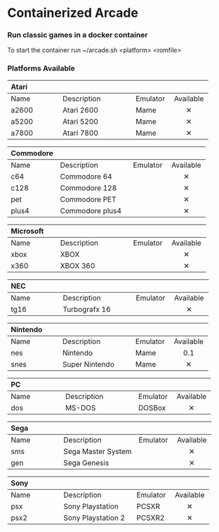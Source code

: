 # **Containerized Arcade**

### Run classic games in a docker container


To start the container run ~/arcade.sh \<platform> \<romfile>

### Platforms Available

|Atari&nbsp;&nbsp;&nbsp;&nbsp;&nbsp;&nbsp;&nbsp;&nbsp;&nbsp;&nbsp;&nbsp;&nbsp;&nbsp;&nbsp;&nbsp;|&nbsp;&nbsp;&nbsp;&nbsp;&nbsp;&nbsp;&nbsp;&nbsp;&nbsp;&nbsp;&nbsp;&nbsp;&nbsp;&nbsp;&nbsp;&nbsp;&nbsp;&nbsp;&nbsp;&nbsp;&nbsp;&nbsp;&nbsp;&nbsp;&nbsp;&nbsp;&nbsp;&nbsp;&nbsp;&nbsp;&nbsp;&nbsp;&nbsp;&nbsp;&nbsp;|&nbsp;&nbsp;&nbsp;&nbsp;&nbsp;&nbsp;&nbsp;&nbsp;&nbsp;&nbsp;&nbsp;&nbsp;&nbsp;&nbsp;&nbsp;&nbsp;|&nbsp;&nbsp;&nbsp;&nbsp;&nbsp;&nbsp;&nbsp;&nbsp;&nbsp;&nbsp;&nbsp;&nbsp;&nbsp;&nbsp;&nbsp;&nbsp;&nbsp;|
| :------| :------------------------------------| :---------| :--: |
|Name|Description|Emulator|Available
|a2600|Atari 2600|Mame|&#10005;
|a5200|Atari 5200|Mame|&#10005;
|a7800|Atari 7800|Mame|&#10005;

|Commodore|&nbsp;&nbsp;&nbsp;&nbsp;&nbsp;&nbsp;&nbsp;&nbsp;&nbsp;&nbsp;&nbsp;&nbsp;&nbsp;&nbsp;&nbsp;&nbsp;&nbsp;&nbsp;&nbsp;&nbsp;&nbsp;&nbsp;&nbsp;&nbsp;&nbsp;&nbsp;&nbsp;&nbsp;&nbsp;&nbsp;&nbsp;&nbsp;&nbsp;&nbsp;&nbsp;|&nbsp;&nbsp;&nbsp;&nbsp;&nbsp;&nbsp;&nbsp;&nbsp;&nbsp;&nbsp;&nbsp;&nbsp;&nbsp;&nbsp;&nbsp;&nbsp;|&nbsp;&nbsp;&nbsp;&nbsp;&nbsp;&nbsp;&nbsp;&nbsp;&nbsp;&nbsp;&nbsp;&nbsp;&nbsp;&nbsp;&nbsp;&nbsp;&nbsp;|
| :------| :------------------------------------| :---------| :--: |
|Name|Description|Emulator|Available
|c64|Commodore 64||&#10005;
|c128|Commodore 128||&#10005;
|pet|Commodore PET||&#10005;
|plus4|Commodore plus4||&#10005;

|Microsoft&nbsp;&nbsp;&nbsp;&nbsp;&nbsp;|&nbsp;&nbsp;&nbsp;&nbsp;&nbsp;&nbsp;&nbsp;&nbsp;&nbsp;&nbsp;&nbsp;&nbsp;&nbsp;&nbsp;&nbsp;&nbsp;&nbsp;&nbsp;&nbsp;&nbsp;&nbsp;&nbsp;&nbsp;&nbsp;&nbsp;&nbsp;&nbsp;&nbsp;&nbsp;&nbsp;&nbsp;&nbsp;&nbsp;&nbsp;&nbsp;|&nbsp;&nbsp;&nbsp;&nbsp;&nbsp;&nbsp;&nbsp;&nbsp;&nbsp;&nbsp;&nbsp;&nbsp;&nbsp;&nbsp;&nbsp;&nbsp;|&nbsp;&nbsp;&nbsp;&nbsp;&nbsp;&nbsp;&nbsp;&nbsp;&nbsp;&nbsp;&nbsp;&nbsp;&nbsp;&nbsp;&nbsp;&nbsp;&nbsp;|
| :------| :------------------------------------| :---------| :--: |
|Name|Description|Emulator|Available
|xbox|XBOX||&#10005;
|x360|XBOX 360||&#10005;

|NEC&nbsp;&nbsp;&nbsp;&nbsp;&nbsp;&nbsp;&nbsp;&nbsp;&nbsp;&nbsp;&nbsp;&nbsp;&nbsp;&nbsp;&nbsp;&nbsp;|&nbsp;&nbsp;&nbsp;&nbsp;&nbsp;&nbsp;&nbsp;&nbsp;&nbsp;&nbsp;&nbsp;&nbsp;&nbsp;&nbsp;&nbsp;&nbsp;&nbsp;&nbsp;&nbsp;&nbsp;&nbsp;&nbsp;&nbsp;&nbsp;&nbsp;&nbsp;&nbsp;&nbsp;&nbsp;&nbsp;&nbsp;&nbsp;&nbsp;&nbsp;&nbsp;|&nbsp;&nbsp;&nbsp;&nbsp;&nbsp;&nbsp;&nbsp;&nbsp;&nbsp;&nbsp;&nbsp;&nbsp;&nbsp;&nbsp;&nbsp;&nbsp;|&nbsp;&nbsp;&nbsp;&nbsp;&nbsp;&nbsp;&nbsp;&nbsp;&nbsp;&nbsp;&nbsp;&nbsp;&nbsp;&nbsp;&nbsp;&nbsp;&nbsp;|
| :------| :------------------------------------| :---------| :--: |
|Name|Description|Emulator|Available
|tg16|Turbografx 16||&#10005;

|Nintendo&nbsp;&nbsp;&nbsp;&nbsp;&nbsp;&nbsp;&nbsp;|&nbsp;&nbsp;&nbsp;&nbsp;&nbsp;&nbsp;&nbsp;&nbsp;&nbsp;&nbsp;&nbsp;&nbsp;&nbsp;&nbsp;&nbsp;&nbsp;&nbsp;&nbsp;&nbsp;&nbsp;&nbsp;&nbsp;&nbsp;&nbsp;&nbsp;&nbsp;&nbsp;&nbsp;&nbsp;&nbsp;&nbsp;&nbsp;&nbsp;&nbsp;&nbsp;|&nbsp;&nbsp;&nbsp;&nbsp;&nbsp;&nbsp;&nbsp;&nbsp;&nbsp;&nbsp;&nbsp;&nbsp;&nbsp;&nbsp;&nbsp;&nbsp;|&nbsp;&nbsp;&nbsp;&nbsp;&nbsp;&nbsp;&nbsp;&nbsp;&nbsp;&nbsp;&nbsp;&nbsp;&nbsp;&nbsp;&nbsp;&nbsp;&nbsp;|
| :------| :------------------------------------| :---------| :--: |
|Name|Description|Emulator|Available
|nes|Nintendo|Mame|0.1
|snes|Super Nintendo|Mame|&#10005;

|PC&nbsp;&nbsp;&nbsp;&nbsp;&nbsp;&nbsp;&nbsp;&nbsp;&nbsp;&nbsp;&nbsp;&nbsp;&nbsp;&nbsp;&nbsp;&nbsp;&nbsp;&nbsp;&nbsp;&nbsp;|&nbsp;&nbsp;&nbsp;&nbsp;&nbsp;&nbsp;&nbsp;&nbsp;&nbsp;&nbsp;&nbsp;&nbsp;&nbsp;&nbsp;&nbsp;&nbsp;&nbsp;&nbsp;&nbsp;&nbsp;&nbsp;&nbsp;&nbsp;&nbsp;&nbsp;&nbsp;&nbsp;&nbsp;&nbsp;&nbsp;&nbsp;&nbsp;&nbsp;&nbsp;&nbsp;|&nbsp;&nbsp;&nbsp;&nbsp;&nbsp;&nbsp;&nbsp;&nbsp;&nbsp;&nbsp;&nbsp;&nbsp;&nbsp;&nbsp;&nbsp;&nbsp;|&nbsp;&nbsp;&nbsp;&nbsp;&nbsp;&nbsp;&nbsp;&nbsp;&nbsp;&nbsp;&nbsp;&nbsp;&nbsp;&nbsp;&nbsp;&nbsp;&nbsp;|
| :------| :------------------------------------| :---------| :--: |
|Name|Description|Emulator|Available
|dos|MS-DOS|DOSBox|&#10005;


|Sega&nbsp;&nbsp;&nbsp;&nbsp;&nbsp;&nbsp;&nbsp;&nbsp;&nbsp;&nbsp;&nbsp;&nbsp;&nbsp;&nbsp;&nbsp;|&nbsp;&nbsp;&nbsp;&nbsp;&nbsp;&nbsp;&nbsp;&nbsp;&nbsp;&nbsp;&nbsp;&nbsp;&nbsp;&nbsp;&nbsp;&nbsp;&nbsp;&nbsp;&nbsp;&nbsp;&nbsp;&nbsp;&nbsp;&nbsp;&nbsp;&nbsp;&nbsp;&nbsp;&nbsp;&nbsp;&nbsp;&nbsp;&nbsp;&nbsp;&nbsp;|&nbsp;&nbsp;&nbsp;&nbsp;&nbsp;&nbsp;&nbsp;&nbsp;&nbsp;&nbsp;&nbsp;&nbsp;&nbsp;&nbsp;&nbsp;&nbsp;|&nbsp;&nbsp;&nbsp;&nbsp;&nbsp;&nbsp;&nbsp;&nbsp;&nbsp;&nbsp;&nbsp;&nbsp;&nbsp;&nbsp;&nbsp;&nbsp;&nbsp;|
| :------| :------------------------------------| :---------| :--: |
|Name|Description|Emulator|Available
|sms|Sega Master System||&#10005;
|gen|Sega Genesis||&#10005;

|Sony&nbsp;&nbsp;&nbsp;&nbsp;&nbsp;&nbsp;&nbsp;&nbsp;&nbsp;&nbsp;&nbsp;&nbsp;&nbsp;&nbsp;&nbsp;|&nbsp;&nbsp;&nbsp;&nbsp;&nbsp;&nbsp;&nbsp;&nbsp;&nbsp;&nbsp;&nbsp;&nbsp;&nbsp;&nbsp;&nbsp;&nbsp;&nbsp;&nbsp;&nbsp;&nbsp;&nbsp;&nbsp;&nbsp;&nbsp;&nbsp;&nbsp;&nbsp;&nbsp;&nbsp;&nbsp;&nbsp;&nbsp;&nbsp;&nbsp;&nbsp;|&nbsp;&nbsp;&nbsp;&nbsp;&nbsp;&nbsp;&nbsp;&nbsp;&nbsp;&nbsp;&nbsp;&nbsp;&nbsp;&nbsp;&nbsp;&nbsp;|&nbsp;&nbsp;&nbsp;&nbsp;&nbsp;&nbsp;&nbsp;&nbsp;&nbsp;&nbsp;&nbsp;&nbsp;&nbsp;&nbsp;&nbsp;&nbsp;&nbsp;|
| :------| :------------------------------------| :---------| :--: |
|Name|Description|Emulator|Available
|psx|Sony Playstation|PCSXR|&#10005;
|psx2|Sony Playstation 2|PCSXR2|&#10005;
